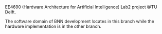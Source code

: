 EE4690 (Hardware Architecture for Artificial Intelligence) Lab2 project @TU Delft.

The software domain of BNN development locates in this branch while the hardware implementation is in the other branch.
